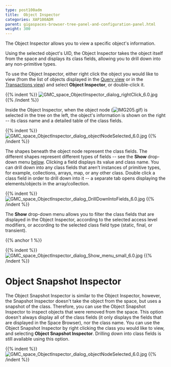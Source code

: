 ```yaml
---
type: post100adm
title:  Object Inspector
categories: XAP100ADM
parent: gigaspaces-browser-tree-panel-and-configuration-panel.html
weight: 300
---
```



The Object Inspector allows you to view a specific object's information.

Using the selected object's UID, the Object Inspector takes the object itself from the space and displays its class fields, allowing you to drill down into any non-primitive types.

To use the Object Inspector, either right click the object you would like to view (from the list of objects displayed in the [Query view](./gigaspaces-browser-query-view.html) or in the [Transactions view](./gigaspaces-browser-transaction-view.html)) and select **Object Inspector**, or double-click it.

{{% indent %}}
![GMC_space_ObjectInspector_dialog_rightClick_6.0.jpg](/attachment_files/GMC_space_ObjectInspector_dialog_rightClick_6.0.jpg)
{{% /indent %}}

Inside the Object Inspector, when the object node (![IMG205.gif](/attachment_files/IMG205.gif)) is selected in the tree on the left, the object's information is shown on the right -- its class name and a detailed table of the class fields.

{{% indent %}}
![GMC_space_ObjectInspector_dialog_objectNodeSelected_6.0.jpg](/attachment_files/GMC_space_ObjectInspector_dialog_objectNodeSelected_6.0.jpg)
{{% /indent %}}

The shapes beneath the object node represent the class fields. The different shapes represent different types of fields -- see the **Show** drop-down menu [below](#1). Clicking a field displays its value and class name. You can drill down into any class fields that aren't instances of primitive types, for example, collections, arrays, map, or any other class. Double click a class field in order to drill down into it -- a separate tab opens displaying the elements/objects in the array/collection.

{{% indent %}}
![GMC_space_ObjectInspector_dialog_DrillDownIntoFields_6.0.jpg](/attachment_files/GMC_space_ObjectInspector_dialog_DrillDownIntoFields_6.0.jpg)
{{% /indent %}}

The **Show** drop-down menu allows you to filter the class fields that are displayed in the Object Inspector, according to the selected access level modifiers, or according to the selected class field type (static, final, or transient).

{{% anchor 1 %}}

{{% indent %}}
![GMC_space_ObjectInspector_dialog_Show_menu_small_6.0.jpg](/attachment_files/GMC_space_ObjectInspector_dialog_Show_menu_small_6.0.jpg)
{{% /indent %}}

# Object Snapshot Inspector

The Object Snapshot Inspector is similar to the Object Inspector, however, the Snapshot Inspector doesn't take the object from the space, but uses a snapshot of the class. Therefore, you can use the Object Snapshot Inspector to inspect objects that were removed from the space. This option doesn't always display all of the class fields (it only displays the fields that are displayed in the Space Browser), nor the class name. You can use the Object Snapshot Inspector by right clicking the class you would like to view, and selecting **Object Snapshot Inspector**. Drilling down into class fields is still available using this option.

{{% indent %}}
![GMC_space_ObjectInspector_dialog_objectNodeSelected_6.0.jpg](/attachment_files/GMC_space_ObjectInspector_dialog_objectNodeSelected_6.0.jpg)
{{% /indent %}}

